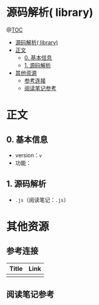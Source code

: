 # 源码解析( library)

@[TOC](文章目录)

<!-- TOC -->

- [源码解析( library)](#源码解析-library)
- [正文](#正文)
  - [0. 基本信息](#0-基本信息)
  - [1. 源码解析](#1-源码解析)
- [其他资源](#其他资源)
  - [参考连接](#参考连接)
  - [阅读笔记参考](#阅读笔记参考)

<!-- /TOC -->

# 正文

## 0. 基本信息

- version：`v`
- 功能：

## 1. 源码解析

- `.js`（阅读笔记：`.js`）

# 其他资源

## 参考连接

| Title | Link |
| ----- | ---- |
|       | []() |

## 阅读笔记参考

[]()
